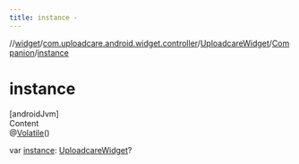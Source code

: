 ```yaml
---
title: instance -
---
```

//[widget](../../../index.md)/[com.uploadcare.android.widget.controller](../../index.md)/[UploadcareWidget](../index.md)/[Companion](index.md)/[instance](instance.md)



# instance  
[androidJvm]  
Content  
@[Volatile](https://kotlinlang.org/api/latest/jvm/stdlib/kotlin.jvm/-volatile/index.html)()  
  
var [instance](instance.md): [UploadcareWidget](../index.md)?  



